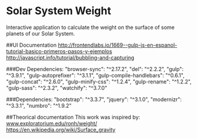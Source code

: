 # Solar System Weight
Interactive application to calculate the weight on the surface of some planets of our Solar System.

##UI Documentation
http://frontendlabs.io/1669--gulp-js-en-espanol-tutorial-basico-primeros-pasos-y-ejemplos
http://javascript.info/tutorial/bubbling-and-capturing

###Dev Dependencies:
    "browser-sync": "^2.17.2",
    "del": "^2.2.2",
    "gulp": "^3.9.1",
    "gulp-autoprefixer": "^3.1.1",
    "gulp-compile-handlebars": "^0.6.1",
    "gulp-concat": "^2.6.0",
    "gulp-minify-css": "^1.2.4",
    "gulp-rename": "^1.2.2",
    "gulp-sass": "^2.3.2",
    "watchify": "^3.7.0"

###Dependencies:
    "bootstrap": "^3.3.7",
    "jquery": "^3.1.0",
    "modernizr": "^3.3.1",
    "numbro": "^1.9.2"

##Theorical documentation
This work was inspired by: www.exploratorium.edu/ronh/weight/
https://en.wikipedia.org/wiki/Surface_gravity